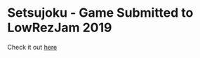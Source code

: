 # Setsujoku - Game Submitted to LowRezJam 2019

Check it out [here](https://mrcakeboss.itch.io/setsujoku)
